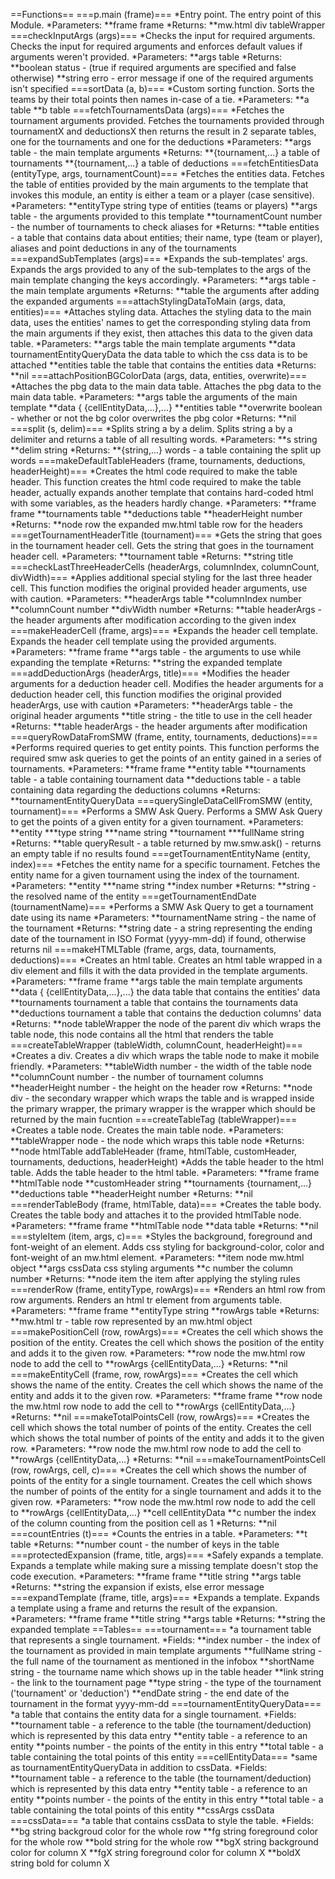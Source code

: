 ==Functions==
===p.main (frame)===
*Entry point. The entry point of this Module.
*Parameters:
**frame frame
*Returns:
**mw.html div tableWrapper 
===checkInputArgs (args)===
*Checks the input for required arguments. Checks the input for required arguments and enforces default values if arguments weren't provided.
*Parameters:
**args table
*Returns:
**boolean status - (true if required arguments are specified and false otherwise)
**string erro - error message if one of the required arguments isn't specified
===sortData (a, b)===
*Custom sorting function. Sorts the teams by their total points then names in-case of a tie.
*Parameters:
**a table
**b table
===fetchTournamentsData (args)===
*Fetches the tournament arguments provided. Fetches the tournaments provided through tournamentX and deductionsX then returns the result in 2 separate tables, one for the tournaments and one for the deductions
*Parameters:
**args table - the main template arguments
*Returns:
**{tournament,...} a table of tournaments
**{tournament,...} a table of deductions
===fetchEntitiesData (entityType, args, tournamentCount)===
*Fetches the entities data. Fetches the table of entities provided by the main arguments to the template that invokes this module, an entity is either a team or a player (case sensitive).
*Parameters:
**entityType string type of entities (teams or players)
**args table - the arguments provided to this template
**tournamentCount number - the number of tournaments to check aliases for
*Returns:
**table entities - a table that contains data about entities; their name, type (team or player), aliases and point deductions in any of the tournaments 
===expandSubTemplates (args)===
*Expands the sub-templates' args. Expands the args provided to any of the sub-templates to the args of the main template changing the keys accordingly.
*Parameters:
**args table - the main template arguments
*Returns:
**table the arguments after adding the expanded arguments 
===attachStylingDataToMain (args, data, entities)===
*Attaches styling data. Attaches the styling data to the main data, uses the entities' names to get the corresponding styling data from the main arguments if they exist, then attaches this data to the given data table.
*Parameters:
**args table the main template arguments
**data tournamentEntityQueryData the data table to which the css data is to be attached
**entities table the table that contains the entities data
*Returns:
**nil 
===attachPositionBGColorData (args, data, entities, overwrite)===
*Attaches the pbg data to the main data table. Attaches the pbg data to the main data table.
*Parameters:
**args table the arguments of the main template
**data { {cellEntityData,...},...}
**entities table
**overwrite boolean - whether or not the bg color overwrites the pbg color
*Returns:
**nil 
===split (s, delim)===
*Splits string a by a delim. Splits string a by a delimiter and returns a table of all resulting words.
*Parameters:
**s string
**delim string
*Returns:
**{string,...} words - a table containing the split up words 
===makeDefaultTableHeaders (frame, tournaments, deductions, headerHeight)===
*Creates the html code required to make the table header. This function creates the html code required to make the table header, actually expands another template that contains hard-coded html with some variables, as the headers hardly change.
*Parameters:
**frame frame
**tournaments table
**deductions table
**headerHeight number
*Returns:
**node row the expanded mw.html table row for the headers 
===getTournamentHeaderTitle (tournament)===
*Gets the string that goes in the tournament header cell. Gets the string that goes in the tournament header cell.
*Parameters:
**tournament table
*Returns:
**string title 
===checkLastThreeHeaderCells (headerArgs, columnIndex, columnCount, divWidth)===
*Applies additional special styling for the last three header cell. This function modifies the original provided header arguments, use with caution.
*Parameters:
**headerArgs table
**columnIndex number
**columnCount number
**divWidth number
*Returns:
**table headerArgs - the header arguments after modification according to the given index 
===makeHeaderCell (frame, args)===
*Expands the header cell template. Expands the header cell template using the provided arguments.
*Parameters:
**frame frame
**args table - the arguments to use while expanding the template
*Returns:
**string the expanded template 
===addDeductionArgs (headerArgs, title)===
*Modifies the header arguments for a deduction header cell. Modifies the header arguments for a deduction header cell, this function modifies the original provided headerArgs, use with caution
*Parameters:
**headerArgs table - the original header arguments
**title string - the title to use in the cell header
*Returns:
**table headerArgs - the header arguments after modification 
===queryRowDataFromSMW (frame, entity, tournaments, deductions)===
*Performs required queries to get entity points. This function performs the required smw ask queries to get the points of an entity gained in a series of tournaments.
*Parameters:
**frame frame
**entity table
**tournaments table - a table containing tournament data
**deductions table - a table containing data regarding the deductions columns
*Returns:
**tournamentEntityQueryData 
===querySingleDataCellFromSMW (entity, tournament)===
*Performs a SMW Ask Query. Performs a SMW Ask Query to get the points of a given entity for a given tournament.
*Parameters:
**entity
***type string
***name string
**tournament
***fullName string
*Returns:
**table queryResult - a table returned by mw.smw.ask() - returns an empty table if no results found 
===getTournamentEntityName (entity, index)===
*Fetches the entity name for a specific tournament. Fetches the entity name for a given tournament using the index of the tournament.
*Parameters:
**entity
***name string
**index number
*Returns:
**string - the resolved name of the entity 
===getTournamentEndDate (tournamentName)===
*Performs a SMW Ask Query to get a tournament date using its name
*Parameters:
**tournamentName string - the name of the tournament
*Returns:
**string date - a string representing the ending date of the tournament in ISO Format (yyyy-mm-dd) if found, otherwise returns nil 
===makeHTMLTable (frame, args, data, tournaments, deductions)===
*Creates an html table. Creates an html table wrapped in a div element and fills it with the data provided in the template arguments.
*Parameters:
**frame frame
**args table the main template arguments
**data { {cellEntityData,...},...} the data table that contains the entities' data
**tournaments tournament a table that contains the tournaments data
**deductions tournament a table that contains the deduction columns' data
*Returns:
**node tableWrapper the node of the parent div which wraps the table node, this node contains all the html that renders the table 
===createTableWrapper (tableWidth, columnCount, headerHeight)===
*Creates a div. Creates a div which wraps the table node to make it mobile friendly.
*Parameters:
**tableWidth number - the width of the table node
**columnCount number - the number of tournament columns
**headerHeight number - the height on the header row
*Returns:
**node div - the secondary wrapper which wraps the table and is wrapped inside the primary wrapper, the primary wrapper is the wrapper which should be returned by the main fucntion 
===createTableTag (tableWrapper)===
*Creates a table node. Creates the main table node.
*Parameters:
**tableWrapper node - the node which wraps this table node
*Returns:
**node htmlTable 
addTableHeader (frame, htmlTable, customHeader, tournaments, deductions, headerHeight)
*Adds the table header to the html table. Adds the table header to the html table.
*Parameters:
**frame frame
**htmlTable node
**customHeader string
**tournaments {tournament,...}
**deductions table
**headerHeight number
*Returns:
**nil 
===renderTableBody (frame, htmlTable, data)===
*Creates the table body. Creates the table body and attaches it to the provided htmlTable node.
*Parameters:
**frame frame
**htmlTable node
**data table
*Returns:
**nil 
===styleItem (item, args, c)===
*Styles the background, foreground and font-weight of an element. Adds css styling for background-color, color and font-weight of an mw.html element.
*Parameters:
**item node mw.html object
**args cssData css styling arguments
**c number the column number
*Returns:
**node item the item after applying the styling rules 
===renderRow (frame, entityType, rowArgs)===
*Renders an html row from row arguments. Renders an html tr element from arguments table.
*Parameters:
**frame frame
**entityType string
**rowArgs table
*Returns:
**mw.html tr - table row represented by an mw.html object 
===makePositionCell (row, rowArgs)===
*Creates the cell which shows the position of the entity. Creates the cell which shows the position of the entity and adds it to the given row.
*Parameters:
**row node the mw.html row node to add the cell to
**rowArgs {cellEntityData,...}
*Returns:
**nil 
===makeEntityCell (frame, row, rowArgs)===
*Creates the cell which shows the name of the entity. Creates the cell which shows the name of the entity and adds it to the given row.
*Parameters:
**frame frame
**row node the mw.html row node to add the cell to
**rowArgs {cellEntityData,...}
*Returns:
**nil 
===makeTotalPointsCell (row, rowArgs)===
*Creates the cell which shows the total number of points of the entity. Creates the cell which shows the total number of points of the entity and adds it to the given row.
*Parameters:
**row node the mw.html row node to add the cell to
**rowArgs {cellEntityData,...}
*Returns:
**nil 
===makeTournamentPointsCell (row, rowArgs, cell, c)===
*Creates the cell which shows the number of points of the entity for a single tournament. Creates the cell which shows the number of points of the entity for a single tournament and adds it to the given row.
*Parameters:
**row node the mw.html row node to add the cell to
**rowArgs {cellEntityData,...}
**cell cellEntityData
**c number the index of the column counting from the position cell as 1
*Returns:
**nil 
===countEntries (t)===
*Counts the entries in a table.
*Parameters:
**t table
*Returns:
**number count - the number of keys in the table 
===protectedExpansion (frame, title, args)===
*Safely expands a template. Expands a template while making sure a missing template doesn't stop the code execution.
*Parameters:
**frame frame
**title string
**args table
*Returns:
**string the expansion if exists, else error message 
===expandTemplate (frame, title, args)===
*Expands a template. Expands a template using a frame and returns the result of the expansion.
*Parameters:
**frame frame
**title string
**args table
*Returns:
**string the expanded template 
==Tables==
===tournament===
*a tournament table that represents a single tournament.
*Fields:
**index number - the index of the tournament as provided in main template arguments
**fullName string - the full name of the tournament as mentioned in the infobox
**shortName string - the tourname name which shows up in the table header
**link string - the link to the tournament page
**type string - the type of the tournament ('tournament' or 'deduction')
**endDate string - the end date of the tournament in the format yyyy-mm-dd
===tournamentEntityQueryData===
*a table that contains the entity data for a single tournament.
*Fields:
**tournament table - a reference to the table (the tournament/deduction) which is represented by this data entry
**entity table - a reference to an entity
**points number - the points of the entity in this entry
**total table - a table containing the total points of this entity
===cellEntityData===
*same as tournamentEntityQueryData in addition to cssData.
*Fields:
**tournament table - a reference to the table (the tournament/deduction) which is represented by this data entry
**entity table - a reference to an entity
**points number - the points of the entity in this entry
**total table - a table containing the total points of this entity
**cssArgs cssData
===cssData===
*a table that contains cssData to style the table.
*Fields:
**bg string backgroud color for the whole row
**fg string foreground color for the whole row
**bold string for the whole row
**bgX string background color for column X
**fgX string foreground color for column X
**boldX string bold for column X